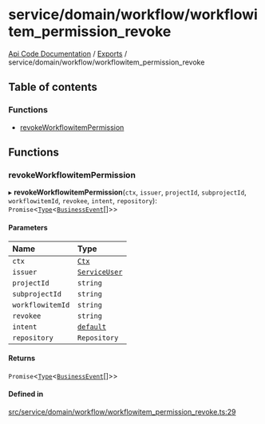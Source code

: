 # service/domain/workflow/workflowitem\_permission\_revoke
[Api Code Documentation](../README.md) / [Exports](../modules.md) / service/domain/workflow/workflowitem\_permission\_revoke

## Table of contents

### Functions

- [revokeWorkflowitemPermission](service_domain_workflow_workflowitem_permission_revoke.md#revokeworkflowitempermission)

## Functions

### revokeWorkflowitemPermission

▸ **revokeWorkflowitemPermission**(`ctx`, `issuer`, `projectId`, `subprojectId`, `workflowitemId`, `revokee`, `intent`, `repository`): `Promise`\<[`Type`](result.md#type)\<[`BusinessEvent`](service_domain_business_event.md#businessevent)[]\>\>

#### Parameters

| Name | Type |
| :------ | :------ |
| `ctx` | [`Ctx`](../interfaces/lib_ctx.Ctx.md) |
| `issuer` | [`ServiceUser`](../interfaces/service_domain_organization_service_user.ServiceUser.md) |
| `projectId` | `string` |
| `subprojectId` | `string` |
| `workflowitemId` | `string` |
| `revokee` | `string` |
| `intent` | [`default`](authz_intents.md#default) |
| `repository` | `Repository` |

#### Returns

`Promise`\<[`Type`](result.md#type)\<[`BusinessEvent`](service_domain_business_event.md#businessevent)[]\>\>

#### Defined in

[src/service/domain/workflow/workflowitem_permission_revoke.ts:29](https://github.com/openkfw/TruBudget/blob/92640998/api/src/service/domain/workflow/workflowitem_permission_revoke.ts#L29)

